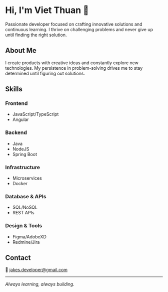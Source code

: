 # Hi, I'm Viet Thuan 👋

Passionate developer focused on crafting innovative solutions and continuous learning. I thrive on challenging problems and never give up until finding the right solution.

## About Me
I create products with creative ideas and constantly explore new technologies. My persistence in problem-solving drives me to stay determined until figuring out solutions.

## Skills
### Frontend
- JavaScript/TypeScript
- Angular

### Backend
- Java
- NodeJS 
- Spring Boot

### Infrastructure
- Microservices
- Docker

### Database & APIs
- SQL/NoSQL
- REST APIs

### Design & Tools
- Figma/AdobeXD
- Redmine/Jira

## Contact
📧 [jakes.developer@gmail.com](mailto:jakes.developer@gmail.com)

---
*Always learning, always building.*

